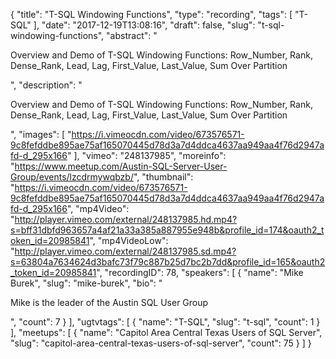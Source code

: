 {
  "title": "T-SQL Windowing Functions",
  "type": "recording",
  "tags": [
    "T-SQL"
  ],
  "date": "2017-12-19T13:08:16",
  "draft": false,
  "slug": "t-sql-windowing-functions",
  "abstract": "<p>Overview and Demo of T-SQL Windowing Functions: Row_Number, Rank, Dense_Rank, Lead, Lag, First_Value, Last_Value, Sum Over Partition</p>",
  "description": "<p>Overview and Demo of T-SQL Windowing Functions: Row_Number, Rank, Dense_Rank, Lead, Lag, First_Value, Last_Value, Sum Over Partition</p>",
  "images": [
    "https://i.vimeocdn.com/video/673576571-9c8fefddbe895ae75af165070445d78d3a7d4ddca4637aa949aa4f76d2947afd-d_295x166"
  ],
  "vimeo": "248137985",
  "moreinfo": "https://www.meetup.com/Austin-SQL-Server-User-Group/events/lzcdrmywqbzb/",
  "thumbnail": "https://i.vimeocdn.com/video/673576571-9c8fefddbe895ae75af165070445d78d3a7d4ddca4637aa949aa4f76d2947afd-d_295x166",
  "mp4Video": "http://player.vimeo.com/external/248137985.hd.mp4?s=bff31dbfd963657a4af21a33a385a887955e948b&profile_id=174&oauth2_token_id=20985841",
  "mp4VideoLow": "http://player.vimeo.com/external/248137985.sd.mp4?s=63804a7634624d3bafc73f79c887b25d7bc2b7dd&profile_id=165&oauth2_token_id=20985841",
  "recordingID": 78,
  "speakers": [
    {
      "name": "Mike Burek",
      "slug": "mike-burek",
      "bio": "<p>Mike is the leader of the Austin SQL User Group</p>",
      "count": 7
    }
  ],
  "ugtvtags": [
    {
      "name": "T-SQL",
      "slug": "t-sql",
      "count": 1
    }
  ],
  "meetups": [
    {
      "name": "Capitol Area Central Texas Users of SQL Server",
      "slug": "capitol-area-central-texas-users-of-sql-server",
      "count": 75
    }
  ]
}